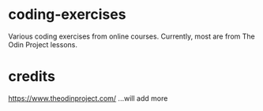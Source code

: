 # coding-exercises
Various coding exercises from online courses. Currently, most are from The Odin Project lessons. 
# credits
https://www.theodinproject.com/
...will add more
